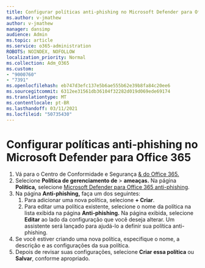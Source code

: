 ```yaml
---
title: Configurar políticas anti-phishing no Microsoft Defender para Office 365
ms.author: v-jmathew
author: v-jmathew
manager: dansimp
audience: Admin
ms.topic: article
ms.service: o365-administration
ROBOTS: NOINDEX, NOFOLLOW
localization_priority: Normal
ms.collection: Adm_O365
ms.custom:
- "9000760"
- "7391"
ms.openlocfilehash: eb747d3efc137e5b6ae555b62e39b8fa84c20ee6
ms.sourcegitcommit: 6312ee31561db36104f32282d019d069ede69174
ms.translationtype: MT
ms.contentlocale: pt-BR
ms.lasthandoff: 03/11/2021
ms.locfileid: "50735430"
---
```

# <a name="set-up-anti-phishing-policies-in-microsoft-defender-for-office-365"></a>Configurar políticas anti-phishing no Microsoft Defender para Office 365

1. Vá para o Centro de Conformidade e Segurança [& do Office 365.](https://go.microsoft.com/fwlink/p/?linkid=2077143)
2. Selecione **Política de gerenciamento de**  >  **ameaças.** Na página **Política,** selecione [Microsoft Defender para Office 365 anti-phishing](https://go.microsoft.com/fwlink/?linkid=2101369).
3. Na página **Anti-phishing,** faça um dos seguintes:
    1. Para adicionar uma nova política, selecione **+ Criar**.
    1. Para editar uma política existente, selecione o nome da política na lista exibida na página **Anti-phishing.** Na página exibida, selecione **Editar** ao lado da configuração que você deseja alterar. Um assistente será lançado para ajudá-lo a definir sua política anti-phishing.
4. Se você estiver criando uma nova política, especifique o nome, a descrição e as configurações da sua política.
5. Depois de revisar suas configurações, selecione **Criar essa política** ou **Salvar**, conforme apropriado.
